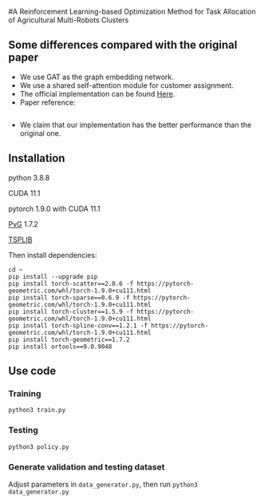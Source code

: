 #A Reinforcement Learning-based Optimization Method for Task Allocation of Agricultural Multi-Robots Clusters


## Some differences compared with the original paper

 - We use GAT as the graph embedding network.
 - We use a shared self-attention module for customer assignment.
 - The official implementation can be found [Here](https://github.com/YujiaoHu/MinMax-MTSP).
 - Paper reference:

```

```
 - We claim that our implementation has the better performance than the original one.
## Installation
python 3.8.8

CUDA 11.1

pytorch 1.9.0 with CUDA 11.1

[PyG](https://github.com/pyg-team/pytorch_geometric) 1.7.2


[TSPLIB](http://comopt.ifi.uni-heidelberg.de/software/TSPLIB95/tsp/)

Then install dependencies:
```
cd ~
pip install --upgrade pip
pip install torch-scatter==2.0.6 -f https://pytorch-geometric.com/whl/torch-1.9.0+cu111.html
pip install torch-sparse==0.6.9 -f https://pytorch-geometric.com/whl/torch-1.9.0+cu111.html
pip install torch-cluster==1.5.9 -f https://pytorch-geometric.com/whl/torch-1.9.0+cu111.html
pip install torch-spline-conv==1.2.1 -f https://pytorch-geometric.com/whl/torch-1.9.0+cu111.html
pip install torch-geometric==1.7.2
pip install ortools==9.0.9048
```

## Use code
### Training
```
python3 train.py
```
### Testing
```
python3 policy.py
```
### Generate validation and testing dataset
Adjust parameters in `data_generator.py`, then run `python3 data_generator.py`
